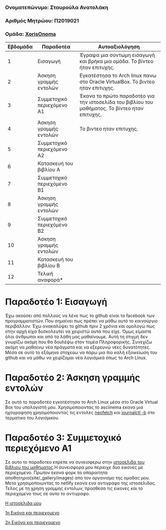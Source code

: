### Ονοματεπώνυμο: Σταυρούλα Ανατολάκη
### Αριθμός Μητρώου: Π2019021
### Ομάδα: [XorisOnoma](https://github.com/XorisOnoma)


| Εβδομάδα | Παραδοτέα  | Αυτοαξιολόγηση |
| --- | --- | --- | 
| 1 | Εισαγωγή |Έγραψα μια σύντωμη εισαγωγή και βρήκα μια ομάδα. Το βίντεο ήταν επιτυχής. | 
| 2 | Άσκηση γραμμής εντολών |Εγκατέστησα το Arch linux πανω στο Oracle VirtualBox. Το βιντεο ηταν επιτυχης.| 
| 3 | Συμμετοχικό περιεχόμενο A1 |Έκανα το πρώτο παραδοτέο για την ιστοσελίδα του βιβλίου του μαθήματος. Το βίντεο ηταν επιτυχης. | 
| 4 | Άσκηση γραμμής εντολών | Το βιντεο ηταν επιτυχης.| 
| 5 | Συμμετοχικό περιεχόμενο A2 | | 
| 6 | Κατασκευή του βιβλίου Α | | 
| 7 | Συμμετοχικό περιεχόμενο B1 | | 
| 8 | Άσκηση γραμμής εντολών | | 
| 9 | Συμμετοχικό περιεχόμενο B2 | | 
| 10 | Άσκηση γραμμής εντολών | | 
| 11 | Κατασκευή του βιβλίου Β | | 
| 12 | Τελική αναφορά* | | 


# Παραδοτέο 1: Εισαγωγή

Έχω ακούσει από πολλούς να λένε πως το github είναι το facebook των προγραμματιστών. Που σημαίνει πως πρέπει να μάθω αυτό το καινούργιο περιβάλλον. Έχω ανακαλύψει το github πριν 2 χρόνια και ομολογώ πως στην αρχή είχα δυσκολευτεί να χειριστώ αυτά που είχε. Όμως είμαστε όλοι άνθρωποι και από τα λάθη μας μαθαίνουμε. Αυτή τη στιγμή δεν γνωρίζω ακόμη που θα δουλέψω στον τομέα Πληροφορικής. Συνεχίζω ακόμη να μαθαίνω νέα πράγματα και να εξερευνώ νέες δυνατότητες. Μέσα σε αυτό το εξάμηνο στοχεύω να πάρω μια πιο καλή εξοικείωση του github και να μάθω να χειρίζομαι νέα λογισμικά όπως το Arch Linux.

# Παραδοτέο 2: Άσκηση γραμμής εντολών

Σε αυτό το παραδοτέο εγκατέστησα το Arch Linux μέσα στο Oracle Virtual Box του υπολογιστή μου. Χρησιμοποιοντας το asciinema εκανα μια ηχογραφηση χρησιμοποιοντας τις εντολες [neofetch](https://asciinema.org/a/G7NQfQuuMJcZYwMrf5mjPuQYT) και [journalctl -b](https://asciinema.org/a/B3DhjtZUmd5lcrmZxVofia2k5) στο τερματικο του λογισμικου.

# Παραδοτέο 3: Συμμετοχικό περιεχόμενο A1

Σε αυτο το παραδοτεο επρεπε να συνεισφερω στην [ιστοσελιδα του βιβλιου του μαθηματος](https://courses-ionio.github.io/help/social).Η συνεισφορα μου περιειχε δυο εικονες με περιεχομενο. Πρωτον εκανα φορκ τα απαραιτητα αποθητηρια(site/_gallery/images) απο τον οργανισμο της ομαδας μου. Μετα χρησιμοποιωντας το netlify εκανα ενα αντιγραφο της ιστοσελιδας. Τελος με τη χρηση γραμμης εντολων, προσθεσα τις εικονες και το περιεχομενο τους σε αυτο το αντιγραφο.
  
 [Η ιστοσελιδα μου](https://aesthetic-kheer-623587.netlify.app/)
 
 [1η Εικόνα και περιεχομενο](https://aesthetic-kheer-623587.netlify.app/gallery/mac%20os%20x%20leopard/)
 
 [2η Εικόνα και περιεχομενο](https://aesthetic-kheer-623587.netlify.app/gallery/microsoft%20windows%2011/)
  
